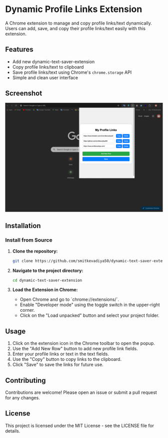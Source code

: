 
# Dynamic Profile Links Extension

A Chrome extension to manage and copy profile links/text dynamically. Users can add, save, and copy their profile links/text easily with this extension.

## Features

- Add new dynamic-text-saver-extension
- Copy profile links/text to clipboard
- Save profile links/text using Chrome's `chrome.storage` API
- Simple and clean user interface

## Screenshot
![Screenshot of Extension](./Screenshot.png)

## Installation

### Install from Source

1. **Clone the repository:**
   ```bash
   git clone https://github.com/smitkevadiya50/dynamic-text-saver-extension.git
   ```
2. **Navigate to the project directory:**
   ```bash
   cd dynamic-text-saver-extension
   ```

3. **Load the Extension in Chrome:**
   - Open Chrome and go to \`chrome://extensions/\`.
   - Enable "Developer mode" using the toggle switch in the upper-right corner.
   - Click on the "Load unpacked" button and select your project folder.

## Usage

1. Click on the extension icon in the Chrome toolbar to open the popup.
2. Use the "Add New Row" button to add new profile link fields.
3. Enter your profile links or text in the text fields.
4. Use the "Copy" button to copy links to the clipboard.
5. Click "Save" to save the links for future use.

## Contributing

Contributions are welcome! Please open an issue or submit a pull request for any changes.

## License

This project is licensed under the MIT License - see the LICENSE file for details.
